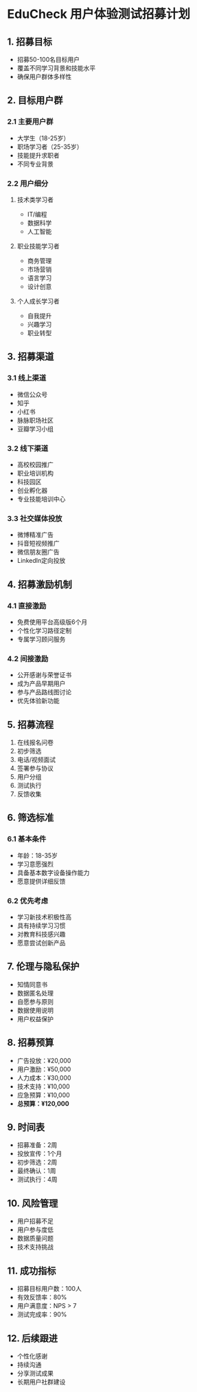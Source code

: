 # EduCheck 用户体验测试招募计划

## 1. 招募目标
- 招募50-100名目标用户
- 覆盖不同学习背景和技能水平
- 确保用户群体多样性

## 2. 目标用户群
### 2.1 主要用户群
- 大学生（18-25岁）
- 职场学习者（25-35岁）
- 技能提升求职者
- 不同专业背景

### 2.2 用户细分
1. 技术类学习者
   - IT/编程
   - 数据科学
   - 人工智能

2. 职业技能学习者
   - 商务管理
   - 市场营销
   - 语言学习
   - 设计创意

3. 个人成长学习者
   - 自我提升
   - 兴趣学习
   - 职业转型

## 3. 招募渠道
### 3.1 线上渠道
- 微信公众号
- 知乎
- 小红书
- 脉脉职场社区
- 豆瓣学习小组

### 3.2 线下渠道
- 高校校园推广
- 职业培训机构
- 科技园区
- 创业孵化器
- 专业技能培训中心

### 3.3 社交媒体投放
- 微博精准广告
- 抖音短视频推广
- 微信朋友圈广告
- LinkedIn定向投放

## 4. 招募激励机制
### 4.1 直接激励
- 免费使用平台高级版6个月
- 个性化学习路径定制
- 专属学习顾问服务

### 4.2 间接激励
- 公开感谢与荣誉证书
- 成为产品早期用户
- 参与产品路线图讨论
- 优先体验新功能

## 5. 招募流程
1. 在线报名问卷
2. 初步筛选
3. 电话/视频面试
4. 签署参与协议
5. 用户分组
6. 测试执行
7. 反馈收集

## 6. 筛选标准
### 6.1 基本条件
- 年龄：18-35岁
- 学习意愿强烈
- 具备基本数字设备操作能力
- 愿意提供详细反馈

### 6.2 优先考虑
- 学习新技术积极性高
- 具有持续学习习惯
- 对教育科技感兴趣
- 愿意尝试创新产品

## 7. 伦理与隐私保护
- 知情同意书
- 数据匿名处理
- 自愿参与原则
- 数据使用说明
- 用户权益保护

## 8. 招募预算
- 广告投放：¥20,000
- 用户激励：¥50,000
- 人力成本：¥30,000
- 技术支持：¥10,000
- 应急预算：¥10,000
- **总预算：¥120,000**

## 9. 时间表
- 招募准备：2周
- 投放宣传：1个月
- 初步筛选：2周
- 最终确认：1周
- 测试执行：4周

## 10. 风险管理
- 用户招募不足
- 用户参与度低
- 数据质量问题
- 技术支持挑战

## 11. 成功指标
- 招募目标用户数：100人
- 有效反馈率：80%
- 用户满意度：NPS > 7
- 测试完成率：90%

## 12. 后续跟进
- 个性化感谢
- 持续沟通
- 分享测试成果
- 长期用户社群建设
